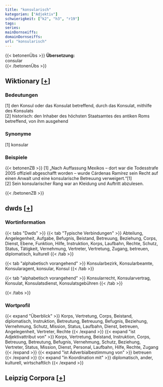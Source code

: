 ```yaml
---
title: "konsularisch"
kategorien: ["Adjektiv"]
schwierigkeit: ["k2", "h3", "r19"]
tags:
series:
mainDornseiffs:
domainDornseiffs:
url: "konsularisch"
---
```


{{< betonenÜbs >}}
**Übersetzung:**  
consular  
{{< /betonenÜbs >}}

## Wiktionary [[+](https://de.wiktionary.org/wiki/konsularisch)]

### Bedeutungen
[1] den Konsul oder das Konsulat betreffend, durch das Konsulat, mithilfe des Konsulats  
[2] historisch: den Inhaber des höchsten Staatsamtes des antiken Roms betreffend, von ihm ausgehend  

### Synonyme
[1] konsular  

### Beispiele
{{< betonenZB >}}
[1] „Nach Auffassung Mexikos – dort war die Todesstrafe 2005 offiziell abgeschafft worden – wurde Cárdenas Ramírez sein Recht auf einen Anwalt und eine konsularische Betreuung verweigert.“[1]  
[2] Sein konsularischer Rang war an Kleidung und Auftritt abzulesen.  

{{< /betonenZB >}}


## dwds [[+](https://www.dwds.de/wb/konsularisch)]

### Wortinformation
{{< tabs "Dwds" >}}
{{< tab "Typische Verbindungen" >}}
Abteilung, Angelegenheit, Aufgabe, Befugnis, Beistand, Betreuung, Beziehung, Corps, Dienst, Ebene, Funktion, Hilfe, Instruktion, Korps, Laufbahn, Rechte, Schutz, Status, Tätigkeit, Vernehmung, Vertreter, Vertretung, Zugang, betreuen, diplomatisch, kulturell
{{< /tab >}}

{{< tab "alphabetisch vorangehend" >}}
Konsularbezirk, Konsularbeamte, Konsularagent, konsular, Konsul
{{< /tab >}}

{{< tab "alphabetisch vorangehend" >}}
Konsularrecht, Konsularvertrag, Konsulat, Konsulatsdienst, Konsulatsgebühren
{{< /tab >}}

{{< /tabs >}}

### Wortprofil
{{< expand "Überblick" >}} Korps, Vertretung, Corps, Beistand, diplomatisch, Instruktion, Betreutung, Betreuung, Befugnis, Beziehung, Vernehmung, Schutz, Mission, Status, Laufbahn, Dienst, betreuen, Angelegenheit, Vertreter, Rechte {{< /expand >}}
{{< expand "ist Adjektivattribut von" >}} Korps, Vertretung, Beistand, Instruktion, Corps, Betreuung, Betreutung, Befugnis, Vernehmung, Schutz, Beziehung, Vertreter, Status, Mission, Dienst, Personal, Laufbahn, Hilfe, Rechte, Zugang {{< /expand >}}
{{< expand "ist Adverbialbestimmung von" >}} betreuen {{< /expand >}}
{{< expand "in Koordination mit" >}} diplomatisch, ander, kulturell, wirtschaftlich {{< /expand >}}

## Leipzig Corpora [[+](https://corpora.uni-leipzig.de/en/res?word=konsularisch&corpusId=deu_newscrawl-public_2018)]

